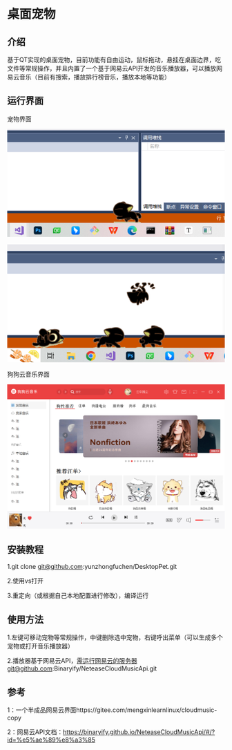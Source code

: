 # 桌面宠物

## 介绍

基于QT实现的桌面宠物，目前功能有自由运动，鼠标拖动，悬挂在桌面边界，吃文件等常规操作，并且内置了一个基于网易云API开发的音乐播放器，可以播放网易云音乐（目前有搜索，播放排行榜音乐，播放本地等功能）



## 运行界面

宠物界面

![image-20230222101855773](image/1.png)

![image-20230222102023943](image/2.png)

狗狗云音乐界面

![image-20230222102403292](image/3.png)

## 安装教程

1.git clone git@github.com:yunzhongfuchen/DesktopPet.git

2.使用vs打开

3.重定向（或根据自己本地配置进行修改），编译运行

## 使用方法

1.左键可移动宠物等常规操作，中键删除选中宠物，右键呼出菜单（可以生成多个宠物或打开音乐播放器）

2.播放器基于网易云API，需运行网易云的服务器git@github.com:Binaryify/NeteaseCloudMusicApi.git

## 参考

1：一个半成品网易云界面https://gitee.com/mengxinlearnlinux/cloudmusic-copy

2：网易云API文档：https://binaryify.github.io/NeteaseCloudMusicApi/#/?id=%e5%ae%89%e8%a3%85
